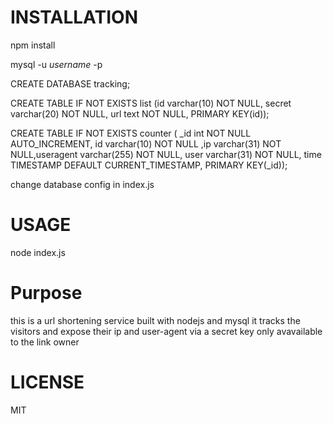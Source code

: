 # INSTALLATION

npm install

mysql -u _username_ -p

CREATE DATABASE tracking;

CREATE TABLE IF NOT EXISTS list (id varchar(10) NOT NULL, secret varchar(20) NOT NULL, url text NOT NULL, PRIMARY KEY(id));

CREATE TABLE IF NOT EXISTS counter ( _id int NOT NULL AUTO_INCREMENT, id varchar(10) NOT NULL ,ip varchar(31) NOT NULL,useragent varchar(255) NOT NULL, user varchar(31) NOT NULL, time TIMESTAMP DEFAULT CURRENT_TIMESTAMP, PRIMARY KEY(_id));

change database config in index.js

# USAGE

node index.js

# Purpose

this is a url shortening service built with nodejs and mysql it tracks the visitors and expose their ip and user-agent via a secret key only avavailable to the link owner

# LICENSE

MIT
